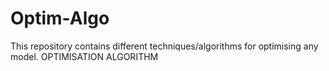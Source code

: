 # Optim-Algo
This repository contains different techniques/algorithms for optimising any model. OPTIMISATION ALGORITHM

